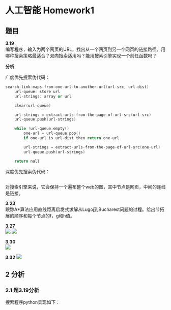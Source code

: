 # 人工智能 Homework1

## 题目

**3.19**   
编写程序，输入为两个网页的URL，找出从一个网页到另一个网页的链接路径。用哪种搜索策略最适合？双向搜索适用吗？能用搜索引擎实现一个前任函数吗？

**分析**

广度优先搜索伪代码：

```cpp
search-link-maps-from-one-url-to-another-url(url-src, url-dist)
	url-queue: store url
	url-strings: array or url

	clear(url-queue)

	url-strings = extract-urls-from-the-page-of-url-src(url-src)
	url-queue.push(url-strings)

	while !url-queue.empty()
		one-url = url-queue.pop()
		if one-url is url-dist then return one-url

		url-strings = extract-urls-from-the-page-of-url-src(one-url)
		url-queue.push(url-strings)

	return null
```

深度优先搜索伪代码：

```cpp

```

对搜索引擎来说，它会保持一个遍布整个web的图，其中节点是网页，中间的连线是链接。

**3.23**   
跟踪A*算法应用直线距离启发式求解从Lugoj到Bucharest问题的过程。给出节拓展的顺序和每个节点的f，g和h值。

**3.27**  
![](http://ww2.sinaimg.cn/large/ed796d65gw1ey2yzaxjhgj21kw0b3aed.jpg)
![](http://ww3.sinaimg.cn/large/ed796d65gw1ey2ywnuzerj21kw0h7wk8.jpg)

**3.30**  
![](http://ww4.sinaimg.cn/large/ed796d65gw1ey2z28nqhgj21kw0fadlq.jpg)

**3.32**
![](http://ww3.sinaimg.cn/large/ed796d65gw1ey2z3867hqj21kw06tjtu.jpg)

## 2 分析

### 2.1 题3.19分析 

搜索程序python实现如下：


